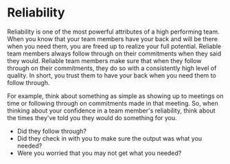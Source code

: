 # Reliability

Reliability is one of the most powerful attributes of a high performing team.  When you know that your team members have your back and will be there when you need them, you are freed up to realize your full potential. Reliable team members always follow through on their commitments when they said they would.  Reliable team members make sure that when they follow through on their commitments, they do so with a consistently high level of quality.  In short, you trust them to have your back when you need them to follow through.

For example, think about something as simple as showing up to meetings on time or following through on commitments made in that meeting. So, when thinking about your confidence in a team member's reliability, think about the times they've told you they would do something for you.

- Did they follow through?
- Did they check in with you to make sure the output was what you needed?
- Were you worried that you may not get what you needed?
